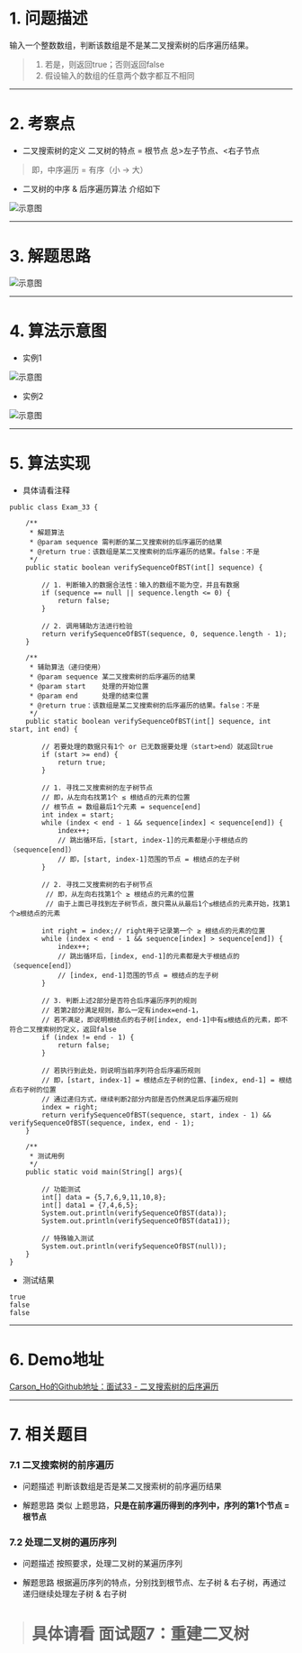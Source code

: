# 1. 问题描述
输入一个整数数组，判断该数组是不是某二叉搜索树的后序遍历结果。
>1. 若是，则返回true；否则返回false
>2. 假设输入的数组的任意两个数字都互不相同

***
# 2. 考察点
- 二叉搜索树的定义
二叉树的特点 = 根节点 总>左子节点、<右子节点
>即，中序遍历 = 有序（小 -> 大）

- 二叉树的中序 & 后序遍历算法 介绍如下

![示意图](http://upload-images.jianshu.io/upload_images/944365-2ac7e54d7e414a11.png?imageMogr2/auto-orient/strip%7CimageView2/2/w/1240)


***
# 3. 解题思路
![示意图](http://upload-images.jianshu.io/upload_images/944365-427d364b1bf12111.png?imageMogr2/auto-orient/strip%7CimageView2/2/w/1240)



***
# 4. 算法示意图
- 实例1

![示意图](http://upload-images.jianshu.io/upload_images/944365-2d48f10c50ac8045.png?imageMogr2/auto-orient/strip%7CimageView2/2/w/1240)


- 实例2 

![示意图](http://upload-images.jianshu.io/upload_images/944365-1da60fb88d9cce32.png?imageMogr2/auto-orient/strip%7CimageView2/2/w/1240)



***
# 5. 算法实现
- 具体请看注释

```
public class Exam_33 {

    /**
     * 解题算法
     * @param sequence 需判断的某二叉搜索树的后序遍历的结果
     * @return true：该数组是某二叉搜索树的后序遍历的结果。false：不是
     */
    public static boolean verifySequenceOfBST(int[] sequence) {

        // 1. 判断输入的数据合法性：输入的数组不能为空，并且有数据
        if (sequence == null || sequence.length <= 0) {
            return false;
        }

        // 2. 调用辅助方法进行检验
        return verifySequenceOfBST(sequence, 0, sequence.length - 1);
    }

    /**
     * 辅助算法（递归使用）
     * @param sequence 某二叉搜索树的后序遍历的结果
     * @param start    处理的开始位置
     * @param end      处理的结束位置
     * @return true：该数组是某二叉搜索树的后序遍历的结果。false：不是
     */
    public static boolean verifySequenceOfBST(int[] sequence, int start, int end) {

        // 若要处理的数据只有1个 or 已无数据要处理（start>end）就返回true
        if (start >= end) {
            return true;
        }

        // 1. 寻找二叉搜索树的左子树节点
        // 即，从左向右找第1个 ≤ 根结点的元素的位置
        // 根节点 = 数组最后1个元素 = sequence[end]
        int index = start;
        while (index < end - 1 && sequence[index] < sequence[end]) {
            index++;
            // 跳出循环后，[start, index-1]的元素都是小于根结点的（sequence[end]）
            // 即，[start, index-1]范围的节点 = 根结点的左子树
        }

        // 2. 寻找二叉搜索树的右子树节点
         // 即，从左向右找第1个 ≥ 根结点的元素的位置
         // 由于上面已寻找到左子树节点，故只需从从最后1个≤根结点的元素开始，找第1个≥根结点的元素

        int right = index;// right用于记录第一个 ≥ 根结点的元素的位置
        while (index < end - 1 && sequence[index] > sequence[end]) {
            index++;
            // 跳出循环后，[index, end-1]的元素都是大于根结点的（sequence[end]）
            // [index, end-1]范围的节点 = 根结点的左子树
        }

        // 3. 判断上述2部分是否符合后序遍历序列的规则
        // 若第2部分满足规则，那么一定有index=end-1，
        // 若不满足，即说明根结点的右子树[index, end-1]中有≤根结点的元素，即不符合二叉搜索树的定义，返回false
        if (index != end - 1) {
            return false;
        }

        // 若执行到此处，则说明当前序列符合后序遍历规则
        // 即，[start, index-1] = 根结点左子树的位置、[index, end-1] = 根结点右子树的位置
        // 通过递归方式，继续判断2部分内部是否仍然满足后序遍历规则
        index = right;
        return verifySequenceOfBST(sequence, start, index - 1) && verifySequenceOfBST(sequence, index, end - 1);
    }

    /**
     * 测试用例
     */
    public static void main(String[] args){

        // 功能测试
        int[] data = {5,7,6,9,11,10,8};
        int[] data1 = {7,4,6,5};
        System.out.println(verifySequenceOfBST(data));
        System.out.println(verifySequenceOfBST(data1));

        // 特殊输入测试
        System.out.println(verifySequenceOfBST(null));
    }
}
```

- 测试结果

```
true
false
false
```

***
# 6. Demo地址
[Carson_Ho的Github地址：面试33 - 二叉搜索树的后序遍历](https://github.com/Carson-Ho/AlgorithmLearning)

***
# 7. 相关题目
### 7.1 二叉搜索树的前序遍历
- 问题描述
判断该数组是否是某二叉搜索树的前序遍历结果

- 解题思路
类似 上题思路，**只是在前序遍历得到的序列中，序列的第1个节点 = 根节点**

### 7.2 处理二叉树的遍历序列
- 问题描述
按照要求，处理二叉树的某遍历序列

- 解题思路
根据遍历序列的特点，分别找到根节点、左子树 & 右子树，再通过递归继续处理左子树 & 右子树
># 具体请看 面试题7：重建二叉树

